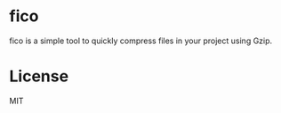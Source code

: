 # fico

fico is a simple tool to quickly compress files in your project using Gzip.

# License

MIT
